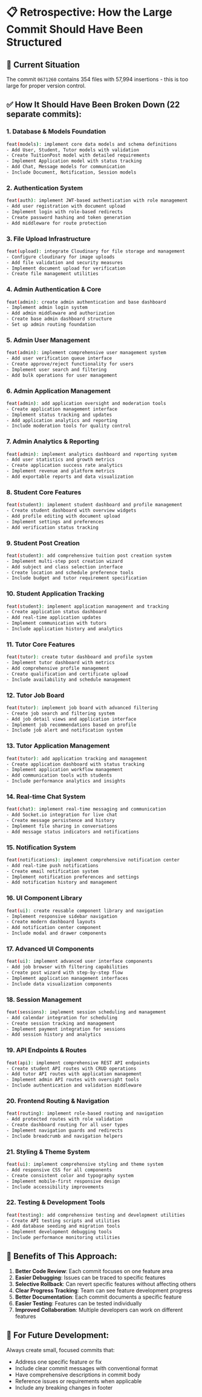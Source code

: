 # 📋 Retrospective: How the Large Commit Should Have Been Structured

## 🚨 Current Situation
The commit `0671260` contains 354 files with 57,994 insertions - this is too large for proper version control.

## ✅ How It Should Have Been Broken Down (22 separate commits):

### 1. Database & Models Foundation
```bash
feat(models): implement core data models and schema definitions
- Add User, Student, Tutor models with validation
- Create TuitionPost model with detailed requirements  
- Implement Application model with status tracking
- Add Chat, Message models for communication
- Include Document, Notification, Session models
```

### 2. Authentication System
```bash
feat(auth): implement JWT-based authentication with role management
- Add user registration with document upload
- Implement login with role-based redirects
- Create password hashing and token generation
- Add middleware for route protection
```

### 3. File Upload Infrastructure  
```bash
feat(upload): integrate Cloudinary for file storage and management
- Configure cloudinary for image uploads
- Add file validation and security measures
- Implement document upload for verification
- Create file management utilities
```

### 4. Admin Authentication & Core
```bash
feat(admin): create admin authentication and base dashboard
- Implement admin login system
- Add admin middleware and authorization
- Create base admin dashboard structure
- Set up admin routing foundation
```

### 5. Admin User Management
```bash
feat(admin): implement comprehensive user management system
- Add user verification queue interface
- Create approve/reject functionality for users
- Implement user search and filtering
- Add bulk operations for user management
```

### 6. Admin Application Management
```bash
feat(admin): add application oversight and moderation tools
- Create application management interface
- Implement status tracking and updates
- Add application analytics and reporting
- Include moderation tools for quality control
```

### 7. Admin Analytics & Reporting
```bash
feat(admin): implement analytics dashboard and reporting system
- Add user statistics and growth metrics
- Create application success rate analytics
- Implement revenue and platform metrics
- Add exportable reports and data visualization
```

### 8. Student Core Features
```bash
feat(student): implement student dashboard and profile management
- Create student dashboard with overview widgets
- Add profile editing with document upload
- Implement settings and preferences
- Add verification status tracking
```

### 9. Student Post Creation
```bash
feat(student): add comprehensive tuition post creation system
- Implement multi-step post creation wizard
- Add subject and class selection interface
- Create location and schedule preference tools
- Include budget and tutor requirement specification
```

### 10. Student Application Tracking
```bash
feat(student): implement application management and tracking
- Create application status dashboard
- Add real-time application updates
- Implement communication with tutors
- Include application history and analytics
```

### 11. Tutor Core Features
```bash
feat(tutor): create tutor dashboard and profile system
- Implement tutor dashboard with metrics
- Add comprehensive profile management
- Create qualification and certificate upload
- Include availability and schedule management
```

### 12. Tutor Job Board
```bash
feat(tutor): implement job board with advanced filtering
- Create job search and filtering system
- Add job detail views and application interface
- Implement job recommendations based on profile
- Include job alert and notification system
```

### 13. Tutor Application Management
```bash
feat(tutor): add application tracking and management
- Create application dashboard with status tracking
- Implement application workflow management
- Add communication tools with students
- Include performance analytics and insights
```

### 14. Real-time Chat System
```bash
feat(chat): implement real-time messaging and communication
- Add Socket.io integration for live chat
- Create message persistence and history
- Implement file sharing in conversations
- Add message status indicators and notifications
```

### 15. Notification System
```bash
feat(notifications): implement comprehensive notification center
- Add real-time push notifications
- Create email notification system
- Implement notification preferences and settings
- Add notification history and management
```

### 16. UI Component Library
```bash
feat(ui): create reusable component library and navigation
- Implement responsive sidebar navigation
- Create modern dashboard layouts
- Add notification center component
- Include modal and drawer components
```

### 17. Advanced UI Components
```bash
feat(ui): implement advanced user interface components
- Add job browser with filtering capabilities
- Create post wizard with step-by-step flow
- Implement application management interfaces
- Include data visualization components
```

### 18. Session Management
```bash
feat(sessions): implement session scheduling and management
- Add calendar integration for scheduling
- Create session tracking and management
- Implement payment integration for sessions
- Add session history and analytics
```

### 19. API Endpoints & Routes
```bash
feat(api): implement comprehensive REST API endpoints
- Create student API routes with CRUD operations
- Add tutor API routes with application management
- Implement admin API routes with oversight tools
- Include authentication and validation middleware
```

### 20. Frontend Routing & Navigation
```bash
feat(routing): implement role-based routing and navigation
- Add protected routes with role validation
- Create dashboard routing for all user types
- Implement navigation guards and redirects
- Include breadcrumb and navigation helpers
```

### 21. Styling & Theme System
```bash
feat(ui): implement comprehensive styling and theme system
- Add responsive CSS for all components
- Create consistent color and typography system
- Implement mobile-first responsive design
- Include accessibility improvements
```

### 22. Testing & Development Tools
```bash
feat(testing): add comprehensive testing and development utilities
- Create API testing scripts and utilities
- Add database seeding and migration tools
- Implement development debugging tools
- Include performance monitoring utilities
```

## 🎯 Benefits of This Approach:

1. **Better Code Review**: Each commit focuses on one feature area
2. **Easier Debugging**: Issues can be traced to specific features  
3. **Selective Rollback**: Can revert specific features without affecting others
4. **Clear Progress Tracking**: Team can see feature development progress
5. **Better Documentation**: Each commit documents a specific feature
6. **Easier Testing**: Features can be tested individually
7. **Improved Collaboration**: Multiple developers can work on different features

## 📝 For Future Development:
Always create small, focused commits that:
- Address one specific feature or fix
- Include clear commit messages with conventional format
- Have comprehensive descriptions in commit body
- Reference issues or requirements when applicable
- Include any breaking changes in footer
